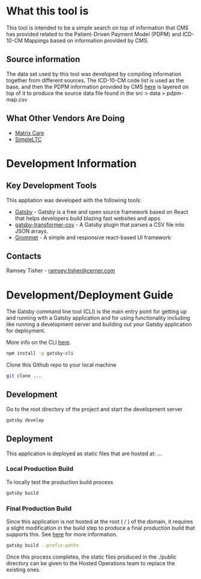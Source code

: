 # What this tool is
This tool is intended to be a simple search on top of information that CMS has provided related to the Patient-Driven Payment Model (PDPM) and ICD-10-CM Mappings based on information provided by CMS.

## Source information
The data set used by this tool was developed by compiling information together from different sources. The ICD-10-CM code list is used as the base, and then the PDPM information provided by CMS [here](https://www.cms.gov/Medicare/Medicare-Fee-for-Service-Payment/SNFPPS/PDPM.html) is layered on top of it to produce the source data file found in the src > data > pdpm-map.csv

## What Other Vendors Are Doing
* [Matrix Care](http://www.matrixcare.com/pdpm/)
* [SimpleLTC](https://www.simpleltc.com/free-pdpm-diagnosis-tool/)

# Development Information

## Key Development Tools
This appliation was developed with the following tools:
* [Gatsby](https://www.gatsbyjs.org/) - Gatsby is a free and open source framework based on React that helps developers build blazing fast websites and apps
* [gatsby-transformer-csv](https://www.gatsbyjs.org/packages/gatsby-transformer-csv/) - A Gatsby plugin that parses a CSV file into JSON arrays.
* [Grommet](https://v2.grommet.io/) - A simple and responsive react-based UI framework

## Contacts
Ramsey Tisher - ramsey.tisher@cerner.com

# Development/Deployment Guide

The Gatsby command line tool (CLI) is the main entry point for getting up and running with a Gatsby application and for using functionality including like running a development server and building out your Gatsby application for deployment.

More info on the CLI [here](https://www.gatsbyjs.org/docs/gatsby-cli/).

```sh
npm install -g gatsby-cli
```

Clone this Github repo to your local machine

```sh
git clone ...
```
## Development 

Go to the root directory of the project and start the development server

```sh
gatsby develop
```

## Deployment

This application is deployed as static files that are hosted at: ...

### Local Production Build 
To locally test the production build process

```sh
gatsby build
```

### Final Production Build
Since this application is not hosted at the root ( / ) of the domain, it requires a slight modification in the build step to produce a final production build that supports this. See [here](https://www.gatsbyjs.org/docs/path-prefix/) for more information.

```sh
gatsby build --prefix-paths
```

Once this process completes, the static files produced in the ./public directory can be given to the Hosted Operations team to replace the existing ones.

